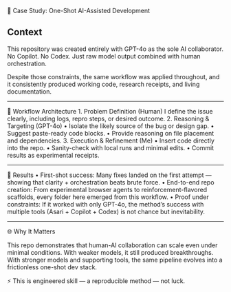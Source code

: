 📖 Case Study: One-Shot AI-Assisted Development

## Context

This repository was created entirely with GPT-4o as the sole AI collaborator. No Copilot. No Codex. Just raw model output combined with human orchestration.

Despite those constraints, the same workflow was applied throughout, and it consistently produced working code, research receipts, and living documentation.

---

🔧 Workflow Architecture
	1.	Problem Definition (Human)
I define the issue clearly, including logs, repro steps, or desired outcome.
	2.	Reasoning & Targeting (GPT-4o)
	•	Isolate the likely source of the bug or design gap.
	•	Suggest paste-ready code blocks.
	•	Provide reasoning on file placement and dependencies.
	3.	Execution & Refinement (Me)
	•	Insert code directly into the repo.
	•	Sanity-check with local runs and minimal edits.
	•	Commit results as experimental receipts.

---

🚀 Results
	•	First-shot success: Many fixes landed on the first attempt — showing that clarity + orchestration beats brute force.
	•	End-to-end repo creation: From experimental browser agents to reinforcement-flavored scaffolds, every folder here emerged from this workflow.
	•	Proof under constraints: If it worked with only GPT-4o, the method’s success with multiple tools (Asari + Copilot + Codex) is not chance but inevitability.

---

🌐 Why It Matters

This repo demonstrates that human-AI collaboration can scale even under minimal conditions. With weaker models, it still produced breakthroughs. With stronger models and supporting tools, the same pipeline evolves into a frictionless one-shot dev stack.

⚡ This is engineered skill — a reproducible method — not luck.

